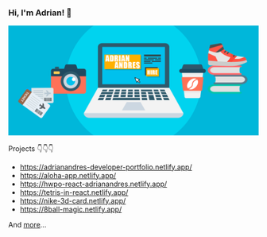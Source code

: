 ### Hi, I'm Adrian! 🤘

![](https://raw.githubusercontent.com/cuatroa/cuatroa/main/bannerAdrian.gif)

Projects 👇👇👇

- https://adrianandres-developer-portfolio.netlify.app/
- https://aloha-app.netlify.app/
- https://hwpo-react-adrianandres.netlify.app/
- https://tetris-in-react.netlify.app/
- https://nike-3d-card.netlify.app/
- https://8ball-magic.netlify.app/

And <a href="https://github.com/cuatroa?tab=repositories">more</a>...

<!--
**cuatroa/cuatroa** is a ✨ _special_ ✨ repository because its `README.md` (this file) appears on your GitHub profile.

Here are some ideas to get you started:

- 🔭 I’m currently working on ...
- 🌱 I’m currently learning ...
- 👯 I’m looking to collaborate on ...
- 🤔 I’m looking for help with ...
- 💬 Ask me about ...
- 📫 How to reach me: ...
- 😄 Pronouns: ...
- ⚡ Fun fact: ...
-->
